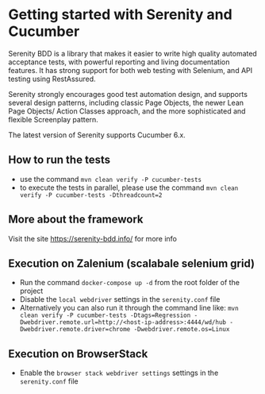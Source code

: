 # Getting started with Serenity and Cucumber

Serenity BDD is a library that makes it easier to write high quality automated acceptance tests, with powerful reporting and living documentation features. It has strong support for both web testing with Selenium, and API testing using RestAssured.

Serenity strongly encourages good test automation design, and supports several design patterns, including classic Page Objects, the newer Lean Page Objects/ Action Classes approach, and the more sophisticated and flexible Screenplay pattern.

The latest version of Serenity supports Cucumber 6.x.

## How to run the tests

- use the command `mvn clean verify -P cucumber-tests`
- to execute the tests in parallel, please use the command `mvn clean verify -P cucumber-tests -Dthreadcount=2`

## More about the framework

Visit the site https://serenity-bdd.info/ for more info

## Execution on Zalenium (scalabale selenium grid)

- Run the command `docker-compose up -d` from the root folder of the project
- Disable the `local webdriver` settings in the `serenity.conf` file
- Alternatively you can also run it through the command line like: `mvn clean verify -P cucumber-tests -Dtags=Regression -Dwebdriver.remote.url=http://<host-ip-address>:4444/wd/hub -Dwebdriver.remote.driver=chrome -Dwebdriver.remote.os=Linux`

## Execution on BrowserStack
- Enable the `browser stack webdriver settings` settings in the `serenity.conf` file
